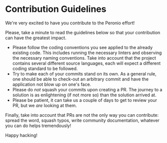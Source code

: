 # Contribution Guidelines

We're very excited to have you contribute to the Peronio effort!

Please, take a minute to read the guidelines below so that your contribution can have the greatest impact.

-   Please follow the coding conventions you see applied to the already existing code. This includes running the necessary linters and observing the necessary naming conventions. Take into account that the project contains several different source languages, each will expect a different coding standard to be followed.
-   Try to make each of your commits stand on its own. As a general rule, one should be able to check-out an arbitrary commit and have the application not blow up on one's face.
-   Please do _not_ squash your commits upon creating a PR. The journey to a solution is as enlightening (if not more so) than the solution arrived at.
-   Please be patient, it can take us a couple of days to get to review your PR, but we _are_ looking at them.

Finally, take into account that PRs are not the only way you can contribute: spread the word, squash typos, write community documentation, whatever you can do helps tremendously!

Happy hacking!
